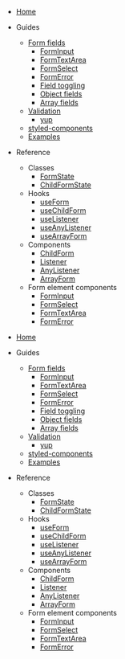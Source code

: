 -   [Home](/docs/)
-   Guides
    -   [Form fields](/typed-react-form/FormInput)
        -   [FormInput](/typed-react-form/FormInput)
        -   [FormTextArea](/typed-react-form/FormTextArea)
        -   [FormSelect](/typed-react-form/FormSelect)
        -   [FormError](/typed-react-form/FormError)
        -   [Field toggling](/typed-react-form/Toggling-a-field)
        -   [Object fields](/typed-react-form/Object-fields)
        -   [Array fields](/typed-react-form/Array-fields)
    -   [Validation](/typed-react-form/Validation)
        -   [yup](/typed-react-form/yup)
    -   [styled-components](/typed-react-form/Problem-with-styled-components)
    -   [Examples](/typed-react-form/Custom-inputs)
-   Reference

    -   Classes
        -   [FormState](/typed-react-form/FormState)
        -   [ChildFormState](/typed-react-form/FormState#childformstate)
    -   Hooks
        -   [useForm](/typed-react-form/useForm)
        -   [useChildForm](/typed-react-form/useChildForm)
        -   [useListener](/typed-react-form/useListener)
        -   [useAnyListener](/typed-react-form/useAnyListener)
        -   [useArrayForm](/typed-react-form/useArrayForm)
    -   Components
        -   [ChildForm](/typed-react-form/ChildForm)
        -   [Listener](/typed-react-form/Listener)
        -   [AnyListener](/typed-react-form/AnyListener)
        -   [ArrayForm](/typed-react-form/ArrayForm)
    -   Form element components
        -   [FormInput](/typed-react-form/FormInput)
        -   [FormSelect](/typed-react-form/FormSelect)
        -   [FormTextArea](/typed-react-form/FormTextArea)
        -   [FormError](/typed-react-form/FormError)

-   [Home](/docs/)
-   Guides
    -   [Form fields](/typed-react-form/FormInput)
        -   [FormInput](/typed-react-form/FormInput)
        -   [FormTextArea](/typed-react-form/FormTextArea)
        -   [FormSelect](/typed-react-form/FormSelect)
        -   [FormError](/typed-react-form/FormError)
        -   [Field toggling](/typed-react-form/Toggling-a-field)
        -   [Object fields](/typed-react-form/Object-fields)
        -   [Array fields](/typed-react-form/Array-fields)
    -   [Validation](/typed-react-form/Validation)
        -   [yup](/typed-react-form/yup)
    -   [styled-components](/typed-react-form/Problem-with-styled-components)
    -   [Examples](/typed-react-form/Custom-inputs)
-   Reference
    -   Classes
        -   [FormState](/typed-react-form/FormState)
        -   [ChildFormState](/typed-react-form/FormState#childformstate)
    -   Hooks
        -   [useForm](/typed-react-form/useForm)
        -   [useChildForm](/typed-react-form/useChildForm)
        -   [useListener](/typed-react-form/useListener)
        -   [useAnyListener](/typed-react-form/useAnyListener)
        -   [useArrayForm](/typed-react-form/useArrayForm)
    -   Components
        -   [ChildForm](/typed-react-form/ChildForm)
        -   [Listener](/typed-react-form/Listener)
        -   [AnyListener](/typed-react-form/AnyListener)
        -   [ArrayForm](/typed-react-form/ArrayForm)
    -   Form element components
        -   [FormInput](/typed-react-form/FormInput)
        -   [FormSelect](/typed-react-form/FormSelect)
        -   [FormTextArea](/typed-react-form/FormTextArea)
        -   [FormError](/typed-react-form/FormError)
